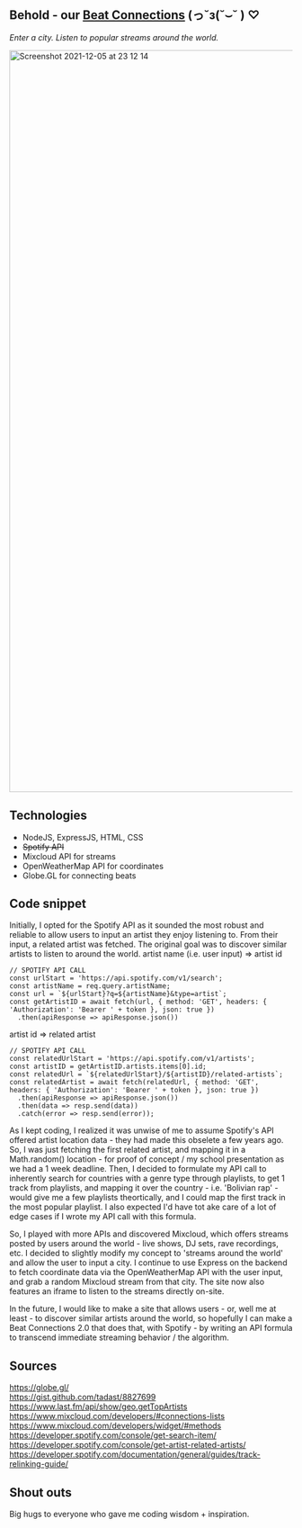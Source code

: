 ## Behold - our <a href="https://beatconnection.herokuapp.com" target="_blank">Beat Connections</a> (っ˘з(˘⌣˘ ) ♡
<i>Enter a city. Listen to popular streams around the world.</i>

<img width="1319" alt="Screenshot 2021-12-05 at 23 12 14" src="https://user-images.githubusercontent.com/17345270/144786053-d65fd2a0-570f-42e2-a8f4-23f3f89bce6d.png">

## Technologies
- NodeJS, ExpressJS, HTML, CSS
- <s>Spotify API</s>
- Mixcloud API for streams
- OpenWeatherMap API for coordinates
- Globe.GL for connecting beats

## Code snippet
Initially, I opted for the Spotify API as it sounded the most robust and reliable to allow users to input an artist they enjoy listening to. From their input, a related artist was fetched. The original goal was to discover similar artists to listen to around the world.
artist name (i.e. user input) => artist id
```
// SPOTIFY API CALL
const urlStart = 'https://api.spotify.com/v1/search';
const artistName = req.query.artistName;
const url = `${urlStart}?q=${artistName}&type=artist`;
const getArtistID = await fetch(url, { method: 'GET', headers: { 'Authorization': 'Bearer ' + token }, json: true })
  .then(apiResponse => apiResponse.json())
```  
artist id => related artist
```
// SPOTIFY API CALL
const relatedUrlStart = 'https://api.spotify.com/v1/artists';
const artistID = getArtistID.artists.items[0].id;
const relatedUrl = `${relatedUrlStart}/${artistID}/related-artists`;
const relatedArtist = await fetch(relatedUrl, { method: 'GET', headers: { 'Authorization': 'Bearer ' + token }, json: true })
  .then(apiResponse => apiResponse.json())
  .then(data => resp.send(data))
  .catch(error => resp.send(error));
```
As I kept coding, I realized it was unwise of me to assume Spotify's API offered artist location data - they had made this obselete a few years ago. So, I was just fetching the first related artist, and mapping it in a Math.random() location - for proof of concept / my school presentation as we had a 1 week deadline. Then, I decided to formulate my API call to inherently search for countries with a genre type through playlists, to get 1 track from playlists, and mapping it over the country - i.e. 'Bolivian rap' - would give me a few playlists theortically, and I could map the first track in the most popular playlist. I also expected I'd have tot ake care of a lot of edge cases if I wrote my API call with this formula.

So, I played with more APIs and discovered Mixcloud, which offers streams posted by users around the world - live shows, DJ sets, rave recordings, etc. I decided to slightly modify my concept to 'streams around the world' and allow the user to input a city. I continue to use Express on the backend to fetch coordinate data via the OpenWeatherMap API with the user input, and grab a random Mixcloud stream from that city. The site now also features an iframe to listen to the streams directly on-site.

In the future, I would like to make a site that allows users - or, well me at least - to discover similar artists around the world, so hopefully I can make a Beat Connections 2.0 that does that, with Spotify - by writing an API formula to transcend immediate streaming behavior / the algorithm.


## Sources
https://globe.gl/<br>
https://gist.github.com/tadast/8827699<br>
https://www.last.fm/api/show/geo.getTopArtists<br>
https://www.mixcloud.com/developers/#connections-lists<br>
https://www.mixcloud.com/developers/widget/#methods<br>
https://developer.spotify.com/console/get-search-item/<br>
https://developer.spotify.com/console/get-artist-related-artists/<br>
https://developer.spotify.com/documentation/general/guides/track-relinking-guide/


## Shout outs
Big hugs to everyone who gave me coding wisdom + inspiration.
